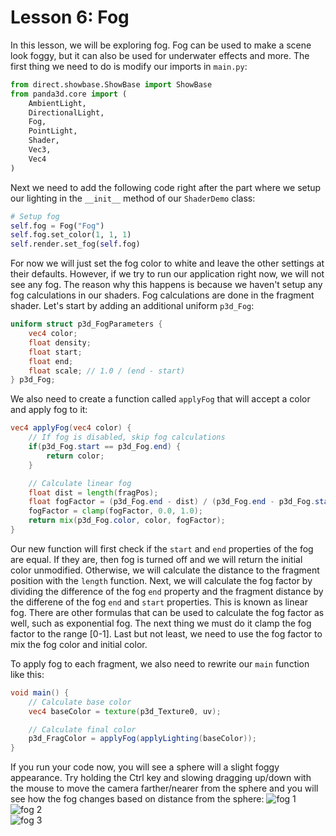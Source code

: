 # Lesson 6: Fog

In this lesson, we will be exploring fog. Fog can be used to make a scene look foggy, but it can also be used for underwater effects and more. The first thing we need to do is modify our imports in `main.py`:
```python
from direct.showbase.ShowBase import ShowBase
from panda3d.core import (
    AmbientLight,
    DirectionalLight,
    Fog,
    PointLight,
    Shader,
    Vec3,
    Vec4
)
```

Next we need to add the following code right after the part where we setup our lighting in the `__init__` method of our `ShaderDemo` class:
```python
# Setup fog
self.fog = Fog("Fog")
self.fog.set_color(1, 1, 1)
self.render.set_fog(self.fog)
```

For now we will just set the fog color to white and leave the other settings at their defaults. However, if we try to run our application right now, we will not see any fog. The reason why this happens is because we haven't setup any fog calculations in our shaders. Fog calculations are done in the fragment shader. Let's start by adding an additional uniform `p3d_Fog`:
```glsl
uniform struct p3d_FogParameters {
    vec4 color;
    float density;
    float start;
    float end;
    float scale; // 1.0 / (end - start)
} p3d_Fog;
```

We also need to create a function called `applyFog` that will accept a color and apply fog to it:
```glsl
vec4 applyFog(vec4 color) {
    // If fog is disabled, skip fog calculations
    if(p3d_Fog.start == p3d_Fog.end) {
        return color;
    }

    // Calculate linear fog
    float dist = length(fragPos);
    float fogFactor = (p3d_Fog.end - dist) / (p3d_Fog.end - p3d_Fog.start);
    fogFactor = clamp(fogFactor, 0.0, 1.0);
    return mix(p3d_Fog.color, color, fogFactor);
}
```

Our new function will first check if the `start` and `end` properties of the fog are equal. If they are, then fog is turned off and we will return the initial color unmodified. Otherwise, we will calculate the distance to the fragment position with the `length` function. Next, we will calculate the fog factor by dividing the difference of the fog `end` property and the fragment distance by the differene of the fog `end` and `start` properties. This is known as linear fog. There are other formulas that can be used to calculate the fog factor as well, such as exponential fog. The next thing we must do it clamp the fog factor to the range [0-1]. Last but not least, we need to use the fog factor to mix the fog color and initial color.  

To apply fog to each fragment, we also need to rewrite our `main` function like this:
```glsl
void main() {
    // Calculate base color
    vec4 baseColor = texture(p3d_Texture0, uv);

    // Calculate final color
    p3d_FragColor = applyFog(applyLighting(baseColor));
}
```

If you run your code now, you will see a sphere will a slight foggy appearance. Try holding the Ctrl key and slowing dragging up/down with the mouse to move the camera farther/nearer from the sphere and you will see how the fog changes based on distance from the sphere:
![fog 1](https://github.com/Cybermals/panda3d-shader-tutorials/blob/main/pbr/07-fog/screenshots/01-fog.png?raw=true)  
![fog 2](https://github.com/Cybermals/panda3d-shader-tutorials/blob/main/pbr/07-fog/screenshots/02-fog.png?raw=true)  
![fog 3](https://github.com/Cybermals/panda3d-shader-tutorials/blob/main/pbr/07-fog/screenshots/03-fog.png?raw=true)
